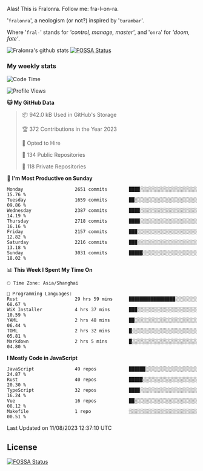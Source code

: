 Alas! This is Fralonra. Follow me: fra-l-on-ra.

'`fralonra`', a neologism (or not?) inspired by '`turambar`'.

Where '`fral-`' stands for *'control, manage, master'*, and '`onra`' for *'doom, fate'*.

![Fralonra's github stats](https://github-readme-stats.vercel.app/api?username=fralonra)
[![FOSSA Status](https://app.fossa.com/api/projects/git%2Bgithub.com%2Ffralonra%2Ffralonra.svg?type=shield)](https://app.fossa.com/projects/git%2Bgithub.com%2Ffralonra%2Ffralonra?ref=badge_shield)

### My weekly stats

<!--START_SECTION:waka-->
![Code Time](http://img.shields.io/badge/Code%20Time-3%2C900%20hrs%2038%20mins-blue)

![Profile Views](http://img.shields.io/badge/Profile%20Views-0-blue)

**🐱 My GitHub Data** 

> 📦 942.0 kB Used in GitHub's Storage 
 > 
> 🏆 372 Contributions in the Year 2023
 > 
> 💼 Opted to Hire
 > 
> 📜 134 Public Repositories 
 > 
> 🔑 118 Private Repositories 
 > 
📅 **I'm Most Productive on Sunday** 

```text
Monday                   2651 commits        ████░░░░░░░░░░░░░░░░░░░░░   15.76 % 
Tuesday                  1659 commits        ██░░░░░░░░░░░░░░░░░░░░░░░   09.86 % 
Wednesday                2387 commits        ████░░░░░░░░░░░░░░░░░░░░░   14.19 % 
Thursday                 2718 commits        ████░░░░░░░░░░░░░░░░░░░░░   16.16 % 
Friday                   2157 commits        ███░░░░░░░░░░░░░░░░░░░░░░   12.82 % 
Saturday                 2216 commits        ███░░░░░░░░░░░░░░░░░░░░░░   13.18 % 
Sunday                   3031 commits        █████░░░░░░░░░░░░░░░░░░░░   18.02 % 
```


📊 **This Week I Spent My Time On** 

```text
🕑︎ Time Zone: Asia/Shanghai

💬 Programming Languages: 
Rust                     29 hrs 59 mins      █████████████████░░░░░░░░   68.67 % 
WiX Installer            4 hrs 37 mins       ███░░░░░░░░░░░░░░░░░░░░░░   10.59 % 
YAML                     2 hrs 48 mins       ██░░░░░░░░░░░░░░░░░░░░░░░   06.44 % 
TOML                     2 hrs 32 mins       █░░░░░░░░░░░░░░░░░░░░░░░░   05.81 % 
Markdown                 2 hrs 5 mins        █░░░░░░░░░░░░░░░░░░░░░░░░   04.80 % 
```

**I Mostly Code in JavaScript** 

```text
JavaScript               49 repos            ██████░░░░░░░░░░░░░░░░░░░   24.87 % 
Rust                     40 repos            █████░░░░░░░░░░░░░░░░░░░░   20.30 % 
TypeScript               32 repos            ████░░░░░░░░░░░░░░░░░░░░░   16.24 % 
Vue                      16 repos            ██░░░░░░░░░░░░░░░░░░░░░░░   08.12 % 
Makefile                 1 repo              ░░░░░░░░░░░░░░░░░░░░░░░░░   00.51 % 
```




 Last Updated on 11/08/2023 12:37:10 UTC
<!--END_SECTION:waka-->

## License
[![FOSSA Status](https://app.fossa.com/api/projects/git%2Bgithub.com%2Ffralonra%2Ffralonra.svg?type=large)](https://app.fossa.com/projects/git%2Bgithub.com%2Ffralonra%2Ffralonra?ref=badge_large)
